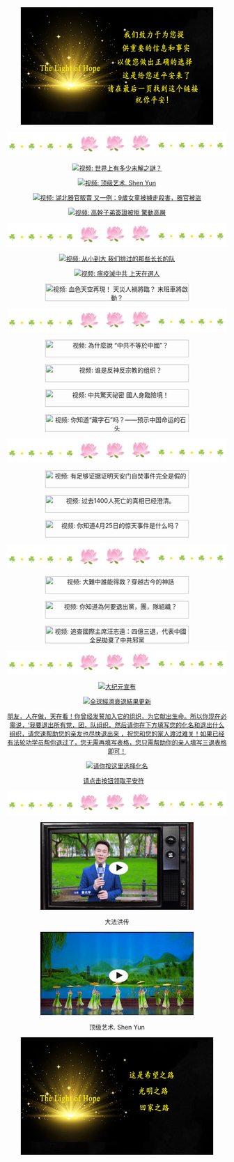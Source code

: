 <a id="user-content-1" class="anchor" aria-hidden="true" href="#1">
<a name="1" id="1" target="_blank"></a> <span id="1"></span>
<a name="2" id="2" target="_blank"></a> <span id="2"></span>
<a name="3" id="3" target="_blank"></a> <span id="3"></span>
<a name="4" id="4" target="_blank"></a> <span id="4"></span>
<a name="5" id="5" target="_blank"></a> <span id="5"></span>
<a name="6" id="6" target="_blank"></a> <span id="6"></span>
<a name="7" id="7" target="_blank"></a> <span id="7"></span>
<a id="user-content-1" href="#1">
<div align="center">
<img src="/anh/gu.jpg"><br>
  

<img src="/anh/haha.jpg"><br> 
<p><a href="https://gitlab.com/thelightofhope/bighopes/-/raw/main/vd1.mp4" target=_blank><img width="330" height="40" src="https://img.shields.io/badge/视频: 世界上有多少未解之謎？-009fcc?logoWidth=1" title="视频: 世界上有多少未解之謎？" alt="视频: 世界上有多少未解之謎？"></a></p>
<p><a href="https://gitlab.com/thelightofhope/bighopes/-/raw/main/shenyun1.mp4" target=_blank><img width="330" height="40" src="https://img.shields.io/badge/视频: 顶级艺术. Shen Yun -009fcc?logoWidth=1" title="视频: 顶级艺术. Shen Yun" alt="视频:  顶级艺术. Shen Yun"></a></p>  
<p><a href="https://gitlab.com/thelightofhope/bighopes/-/raw/main/vd3.mp4" target=_blank><img width="330" height="40" src="https://img.shields.io/badge/视频: 湖北器官販賣 又一例：9歲女童被擄走殺害，器官被盜  -009fcc?logoWidth=1" title="视频: 湖北器官販賣 又一例：9歲女童被擄走殺害，器官被盜" alt="视频:  湖北器官販賣 又一例：9歲女童被擄走殺害，器官被盜 "></a></p>  
<p><a href="https://gitlab.com/thelightofhope/bighopes/-/raw/main/vd4.mp4 " target=_blank><img width="330" height="40" src="https://img.shields.io/badge/视频: 高幹子弟簽證被拒 驚動高層-009fcc?logoWidth=1" title="视频: 高幹子弟簽證被拒 驚動高層" alt="视频: 高幹子弟簽證被拒 驚動高層"></a></p>
<img src="/anh/haha.jpg"><br>   
<p><a href="https://gitlab.com/thelightofhope/bighopes/-/raw/main/vd7.mp4 " target=_blank><img width="330" height="40" src="https://img.shields.io/badge/视频: 从小到大 我们排过的那些长长的队-009fcc?logoWidth=1" title="视频: 从小到大 我们排过的那些长长的队" alt="视频: 从小到大 我们排过的那些长长的队"></a></p>
<p><a href="https://gitlab.com/thelightofhope/bighopes/-/raw/main/d6.mp4 " target=_blank><img width="330" height="40" src="https://img.shields.io/badge/视频: 瘟疫滅中共 上天在選人-009fcc?logoWidth=1" title="视频: 瘟疫滅中共 上天在選人" alt="视频: 瘟疫滅中共 上天在選人 "></a></p>
<p><a href="https://gitlab.com/thelightofhope/bighopes/-/raw/main/vd5.mp4 " target=_blank><img width="330" height="40" src="https://img.shields.io/badge/视频: 血色天空再現！ 天災人禍將臨？ 末班車將啟動？ -009fcc?logoWidth=1" title="视频: 血色天空再現！ 天災人禍將臨？ 末班車將啟動？"></a></p>
<img src="/anh/haha.jpg"><br> 
<p><a href="https://gitlab.com/thelightofhope/bighopes/-/raw/main/vd8.mp4 " target=_blank><img width="330" height="40" src="https://img.shields.io/badge/视频: 為什麼說 “中共不等於中國”？ -009fcc?logoWidth=1" title="视频: 為什麼說 “中共不等於中國”？ "></a></p>  
<p><a href="https://gitlab.com/thelightofhope/bighopes/-/raw/main/vd9.MP4 " target=_blank><img width="330" height="40" src="https://img.shields.io/badge/视频:  谁是反神反宗教的组织？ -009fcc?logoWidth=1" title="视频:  谁是反神反宗教的组织？ "></a></p>  
<p><a href="https://gitlab.com/thelightofhope/bighopes/-/raw/main/vd10.mp4 " target=_blank><img width="330" height="40" src="https://img.shields.io/badge/视频:  中共驚天祕密 國人身臨險境！ -009fcc?logoWidth=1" title="视频:  中共驚天祕密 國人身臨險境！ "></a></p>  
<p><a href="https://gitlab.com/thelightofhope/bighopes/-/raw/main/vd14.mp4 " target=_blank><img width="330" height="40" src="https://img.shields.io/badge/视频: 你知道“藏字石”吗？——预示中国命运的石头 -009fcc?logoWidth=1" title="视频:  你知道“藏字石”吗？——预示中国命运的石头 "></a></p>  
<img src="/anh/haha.jpg"><br> 
<p><a href="https://gitlab.com/thelightofhope/bighopes/-/raw/main/vd12.mp4 " target=_blank><img width="330" height="40" src="https://img.shields.io/badge/视频: 有足够证据证明天安门自焚事件完全是假的 -009fcc?logoWidth=1" title="视频: 有足够证据证明天安门自焚事件完全是假的 "></a></p>  
<p><a href="https://gitlab.com/thelightofhope/bighopes/-/raw/main/tc1400.mp4 " target=_blank><img width="330" height="40" src="https://img.shields.io/badge/视频: 过去1400人死亡的真相已经澄清。 -009fcc?logoWidth=1" title="视频: 过去1400人死亡的真相已经澄清。"></a></p>  
<p><a href="https://gitlab.com/thelightofhope/bighopes/-/raw/main/sukien254.mp4 " target=_blank><img width="330" height="40" src="https://img.shields.io/badge/视频: 你知道4月25日的惊天事件是什么吗？ -009fcc?logoWidth=1" title="视频: 你知道4月25日的惊天事件是什么吗？"></a></p>  
  
<img src="/anh/haha.jpg"><br>

<p><a href="https://gitlab.com/thelightofhope/bighopes/-/raw/main/va1.MP4 " target=_blank><img width="330" height="40" src="https://img.shields.io/badge/视频: 大難中誰能得救？穿越古今的神話  -009fcc?logoWidth=1" title="视频: 大難中誰能得救？穿越古今的神話 "></a></p>  
<p><a href="https://gitlab.com/thelightofhope/bighopes/-/raw/main/va2.mp4 " target=_blank><img width="330" height="40" src="https://img.shields.io/badge/视频: 你知道為何要退出黨，團，隊組織？   -009fcc?logoWidth=1" title="视频: 你知道為何要退出黨，團，隊組織？ "></a></p>     
<p><a href="https://gitlab.com/thelightofhope/bighopes/-/raw/main/t2.mp4 " target=_blank><img width="330" height="40" src="https://img.shields.io/badge/视频: 追查國際主席汪志遠：四億三退，代表中國全民拋棄了中共邪黨 -009fcc?logoWidth=1" title="视频: 追查國際主席汪志遠：四億三退，代表中國全民拋棄了中共邪黨"></a></p> 

<img src="/anh/haha.jpg"><br>
<p><a href=" https://gitlab.com/thelightofhope/bighopes/-/raw/main/anhloidan.jpeg" target=_blank><img width="330" height="50" src="https://img.shields.io/badge/大纪元宣布-success?logoWidth=1" title="大纪元宣布" alt="大纪元宣布"></a></p>  
<p><a href="https://gitlab.com/thelightofhope/bighopes/-/raw/main/19-8.jpg" target=_blank><img width="330" height="50" src="https://img.shields.io/badge/全球經濟衰退結果更新-success?logoWidth=1" title="全球經濟衰退結果更新" alt="全球經濟衰退結果更新" </a></p>   
<p> 朋友，人在做，天在看！你曾经发誓加入它的组织，为它献出生命。所以你现在必需说，‘我要退出所有党，团，队组织。然后请你在下方填写您的化名和退出什么组织，请您速帮助您的亲友也尽快退出来 ，祝您和您的家人渡过难关！如果已经有法轮功学员帮你退过了，您无需再填写表格，您只需帮助你的亲人填写三退表格即可！</p>
<p><a href="https://github.com/hwpejs398/ntdtv/blob/master/gb/2022/08/25/a103510619.md#1" target=_blank><img width="330" height="40" src="https://img.shields.io/badge/请你按这里选择化名-009fcc?logoWidth=1" title="请你按这里选择化名" alt="请你按这里选择化名"></a></p>
<p><summary><a href="https://gitlab.com/thelightofhope/bighopes/-/raw/main/9%E4%B8%AA%E7%9C%9F.mp4">请点击按钮领取平安符</a>&nbsp;&nbsp;&nbsp;&nbsp;</p></summary>
<img src="/anh/haha.jpg"><br> 

<a href="https://gitlab.com/thelightofhope/bighopes/-/raw/main/dp1.mp4" target="_blank"><img width="70%" src="/anh/rsihy.jpg"></a>
<p>大法洪传 </p>
<a href="https://munmun.cyou/index.php/s/saFH8nmD4yEPMMw" target="_blank"><img width="70%" src="/anh/iu4t2ui82ut.jpg"></a>
<p>顶级艺术. Shen Yun</p> 
<img src="/anh/po.jpg"><br> 
